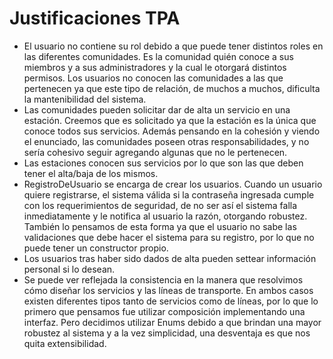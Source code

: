 # Justificaciones TPA

* El usuario no contiene su rol debido a que puede tener distintos roles en las diferentes comunidades. Es la comunidad quién conoce a sus miembros y a sus administradores y la cual le otorgará distintos permisos. Los usuarios no conocen las comunidades a las que pertenecen ya que este tipo de relación, de muchos a muchos, dificulta la mantenibilidad del sistema.
* Las comunidades pueden solicitar dar de alta un servicio en una estación. Creemos que es solicitado ya que la estación es la única que conoce todos sus servicios. Además pensando en la cohesión y viendo el enunciado, las comunidades poseen otras responsabilidades, y no sería cohesivo seguir agregando algunas que no le pertenecen.
* Las estaciones conocen sus servicios por lo que son las que deben tener el alta/baja de los mismos.
* RegistroDeUsuario se encarga de crear los usuarios. Cuando un usuario quiere registrarse, el sistema válida si la contraseña ingresada cumple con los requerimientos de seguridad, de no ser así el sistema falla inmediatamente y le notifica al usuario la razón, otorgando robustez. También lo pensamos de esta forma ya que el usuario no sabe las validaciones que debe hacer el sistema para su registro, por lo que no puede tener un constructor propio.
* Los usuarios tras haber sido dados de alta pueden settear información personal si lo desean.
* Se puede ver reflejada la consistencia en la manera que resolvimos cómo diseñar los servicios y las líneas de transporte. En ambos casos existen diferentes tipos tanto de servicios como de líneas, por lo que lo primero que pensamos fue utilizar composición implementando una interfaz. Pero decidimos utilizar Enums debido a que brindan una mayor robustez al sistema y a la vez simplicidad, una desventaja es que nos quita extensibilidad.



